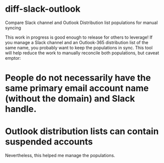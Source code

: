# diff-slack-outlook
Compare Slack channel and Outlook Distribution list populations for manual syncing

This work in progress is good enough to release for others to leverage!
If you manage a Slack channel and an Outlook-365 distribution list of the same name, you probably want to keep the populations in sync.
This tool will help reduce the work to manually reconcile both populations, but caveat emptor:

# People do not necessarily have the same primary email account name (without the domain) and Slack handle.
# Outlook distribution lists can contain suspended accounts

Nevertheless, this helped me manage the populations.

